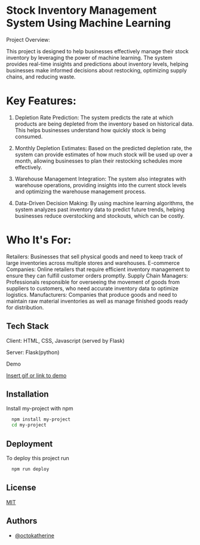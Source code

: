
# Stock Inventory Management System Using Machine Learning

Project Overview:

This project is designed to help businesses effectively manage their stock inventory by leveraging the power of machine learning. The system provides real-time insights and predictions about inventory levels, helping businesses make informed decisions about restocking, optimizing supply chains, and reducing waste.

# Key Features:

  1. Depletion Rate Prediction: The system predicts the rate at which products are being depleted from the inventory based on historical data. This helps businesses understand how quickly stock is being consumed.
  
  2. Monthly Depletion Estimates: Based on the predicted depletion rate, the system can provide estimates of how much stock will be used up over a month, allowing businesses to plan their restocking schedules more effectively.

   3. Warehouse Management Integration: The system also integrates with warehouse operations, providing insights into the current stock levels and optimizing the warehouse management process.

  4. Data-Driven Decision Making: By using machine learning algorithms, the system analyzes past inventory data to predict future trends, helping businesses reduce overstocking and stockouts, which can be costly.

# Who It's For:

Retailers: Businesses that sell physical goods and need to keep track of large inventories across multiple stores and warehouses.
E-commerce Companies: Online retailers that require efficient inventory management to ensure they can fulfill customer orders promptly.
Supply Chain Managers: Professionals responsible for overseeing the movement of goods from suppliers to customers, who need accurate inventory data to optimize logistics.
Manufacturers: Companies that produce goods and need to maintain raw material inventories as well as manage finished goods ready for distribution.

## Tech Stack

Client: HTML, CSS, Javascript (served by Flask)

Server: Flask(python)

Demo

[Insert gif or link to demo
](https://www.youtube.com/watch?v=0jNWTrBEXhQ&t=28s)

## Installation

Install my-project with npm

```bash
  npm install my-project
  cd my-project
```
    
## Deployment

To deploy this project run

```bash
  npm run deploy
```


## License

[MIT](https://choosealicense.com/licenses/mit/)


## Authors

- [@octokatherine](https://www.github.com/octokatherine)

